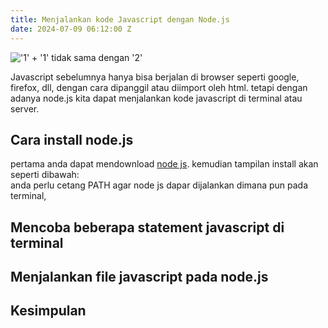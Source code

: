 ```yaml
---
title: Menjalankan kode Javascript dengan Node.js
date: 2024-07-09 06:12:00 Z
---
```


!['1' \+ '1' tidak sama dengan '2'](/uploads/js.gif)

Javascript sebelumnya hanya bisa berjalan di browser seperti google, firefox, dll, dengan cara dipanggil atau diimport oleh html. tetapi dengan adanya node.js kita dapat menjalankan kode javascript di terminal atau server. 

## Cara install node.js

pertama anda dapat mendownload [node js](https://nodejs.org/en). kemudian tampilan install akan seperti dibawah:\
anda perlu cetang PATH agar node js dapar dijalankan dimana pun pada terminal, 

## Mencoba beberapa statement javascript di terminal 

## Menjalankan file javascript pada node.js

## Kesimpulan
